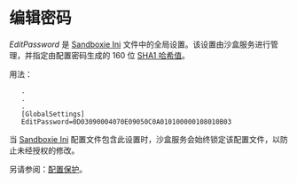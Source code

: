 # 编辑密码

_EditPassword_ 是 [Sandboxie Ini](SandboxieIni.md) 文件中的全局设置。该设置由沙盒服务进行管理，并指定由配置密码生成的 160 位 [SHA1 哈希值](https://en.wikipedia.org/wiki/SHA_hash_functions)。

用法：

```
   .
   .
   .
   [GlobalSettings]
   EditPassword=0D03090004070E09050C0A010100000108010B03
```

当 [Sandboxie Ini](SandboxieIni.md) 配置文件包含此设置时，沙盒服务会始终锁定该配置文件，以防止未经授权的修改。

另请参阅：[配置保护](ConfigurationProtection.md)。
